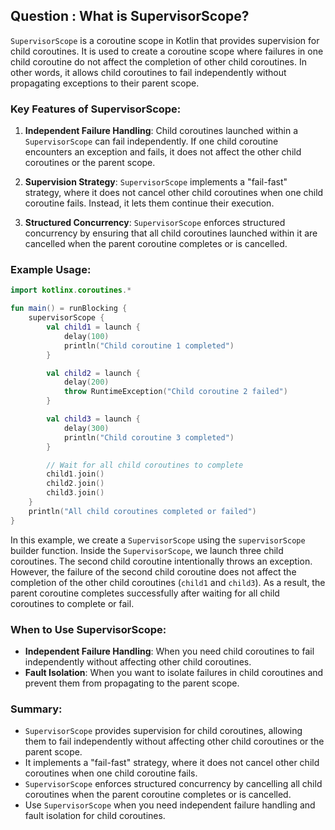 
## Question : What is SupervisorScope?


`SupervisorScope` is a coroutine scope in Kotlin that provides supervision for child coroutines. It is used to create a coroutine scope where failures in one child coroutine do not affect the completion of other child coroutines. In other words, it allows child coroutines to fail independently without propagating exceptions to their parent scope.

### Key Features of SupervisorScope:

1. **Independent Failure Handling**: Child coroutines launched within a `SupervisorScope` can fail independently. If one child coroutine encounters an exception and fails, it does not affect the other child coroutines or the parent scope.

2. **Supervision Strategy**: `SupervisorScope` implements a "fail-fast" strategy, where it does not cancel other child coroutines when one child coroutine fails. Instead, it lets them continue their execution.

3. **Structured Concurrency**: `SupervisorScope` enforces structured concurrency by ensuring that all child coroutines launched within it are cancelled when the parent coroutine completes or is cancelled.

### Example Usage:

```kotlin
import kotlinx.coroutines.*

fun main() = runBlocking {
    supervisorScope {
        val child1 = launch {
            delay(100)
            println("Child coroutine 1 completed")
        }

        val child2 = launch {
            delay(200)
            throw RuntimeException("Child coroutine 2 failed")
        }

        val child3 = launch {
            delay(300)
            println("Child coroutine 3 completed")
        }

        // Wait for all child coroutines to complete
        child1.join()
        child2.join()
        child3.join()
    }
    println("All child coroutines completed or failed")
}
```

In this example, we create a `SupervisorScope` using the `supervisorScope` builder function. Inside the `SupervisorScope`, we launch three child coroutines. The second child coroutine intentionally throws an exception. However, the failure of the second child coroutine does not affect the completion of the other child coroutines (`child1` and `child3`). As a result, the parent coroutine completes successfully after waiting for all child coroutines to complete or fail.

### When to Use SupervisorScope:

- **Independent Failure Handling**: When you need child coroutines to fail independently without affecting other child coroutines.
- **Fault Isolation**: When you want to isolate failures in child coroutines and prevent them from propagating to the parent scope.

### Summary:

- `SupervisorScope` provides supervision for child coroutines, allowing them to fail independently without affecting other child coroutines or the parent scope.
- It implements a "fail-fast" strategy, where it does not cancel other child coroutines when one child coroutine fails.
- `SupervisorScope` enforces structured concurrency by cancelling all child coroutines when the parent coroutine completes or is cancelled.
- Use `SupervisorScope` when you need independent failure handling and fault isolation for child coroutines.